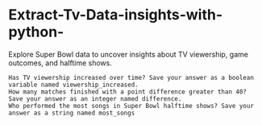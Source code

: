 # Extract-Tv-Data-insights-with-python-

Explore Super Bowl data to uncover insights about TV viewership, game outcomes, and halftime shows.

    Has TV viewership increased over time? Save your answer as a boolean variable named viewership_increased.
    How many matches finished with a point difference greater than 40? Save your answer as an integer named difference.
    Who performed the most songs in Super Bowl halftime shows? Save your answer as a string named most_songs

